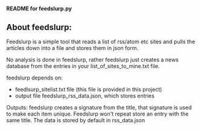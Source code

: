#### README for feedslurp.py

## About feedslurp:
  Feedslurp is a simple tool that reads a list of rss/atom etc sites and pulls the articles down into a file and stores them in json form.

  No analysis is done in feedslurp, rather feedslurp just creates a news database from the entries in your list_of_sites_to_mine.txt file.

  feedslurp depends on:
  * feedlsurp_sitelist.txt file (this file is provided in this project)
  * output file feedslurp_rss_data.json, which stores entries

  Outputs:
  feedslurp creates a signature from the title, that signature is used to make each item unique. Feedslurp won't repeat store an entry with the same title. The data is stored by default in rss_data.json
